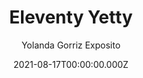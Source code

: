 ---
title: Eleventy Yetty
github: https://github.com/ygoex/yetty
demo: https://yetty.netlify.app/
author: Yolanda Gorriz Exposito
ssg:
  - Eleventy
cms:
  - Markdown
date: 2021-08-17T00:00:00.000Z
category:
  - Blog
  - Portfolio
description: >-
  Yetty is yet another [Eleventy](https://11ty.io) starter kit for my (& your)
  new projects. Built with accessibility and performance in mind.
draft: true
publish_date: '2021-03-13T14:07:34Z'
update_date: '2021-11-01T10:59:11Z'
github_star: 34
github_fork: 9
---